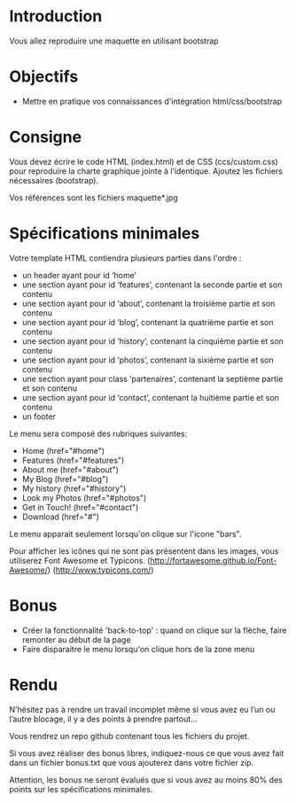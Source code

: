 # Introduction 

Vous allez reproduire une maquette en utilisant bootstrap

# Objectifs

* Mettre en pratique vos connaissances d'intégration html/css/bootstrap

# Consigne

Vous devez écrire le code HTML (index.html) et de CSS (ccs/custom.css) pour reproduire la charte graphique jointe à l’identique. Ajoutez les fichiers nécessaires (bootstrap).

Vos références sont les fichiers maquette*.jpg

# Spécifications minimales

Votre template HTML contiendra plusieurs parties dans l'ordre :

* un header ayant pour id ‘home’
* une section ayant pour id ‘features’, contenant la seconde partie et son contenu
* une section ayant pour id ‘about’, contenant la troisième partie et son contenu
* une section ayant pour id ‘blog’, contenant la quatrième partie et son contenu
* une section ayant pour id ‘history’, contenant la cinquième partie et son contenu
* une section ayant pour id ‘photos’, contenant la sixième partie et son contenu
* une section ayant pour class ‘partenaires’, contenant la septième partie et son contenu
* une section ayant pour id ‘contact’, contenant la huitième partie et son contenu
* un footer

Le menu sera composé des rubriques suivantes: 
* Home (href="#home")
* Features (href="#features")
* About me (href="#about")
* My Blog (href="#blog")
* My history (href="#history")
* Look my Photos (href="#photos")
* Get in Touch! (href="#contact")
* Download (href="#")

Le menu apparait seulement lorsqu'on clique sur l'icone "bars".

Pour afficher les icônes qui ne sont pas présentent dans les images, vous utiliserez Font Awesome et Typicons.
(http://fortawesome.github.io/Font-Awesome/) 
(http://www.typicons.com/)

# Bonus

* Créer la fonctionnalité 'back-to-top' : quand on clique sur la flèche, faire remonter au début de la page
* Faire disparaitre le menu lorsqu'on clique hors de la zone menu

# Rendu 

N’hésitez pas à rendre un travail incomplet même si vous avez eu l’un ou l’autre blocage, il y a des points à prendre partout...

Vous rendrez un repo github contenant tous les fichiers du projet.

Si vous avez réaliser des bonus libres, indiquez-nous ce que vous avez fait dans un fichier bonus.txt que vous ajouterez dans votre fichier zip.

Attention, les bonus ne seront évalués que si vous avez au moins 80% des points sur les spécifications minimales.
